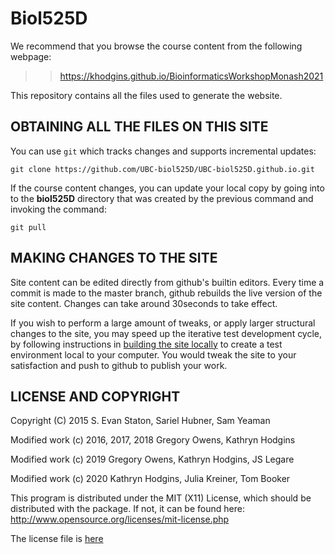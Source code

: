 Biol525D
=======

We recommend that you browse the course content from the following webpage:

>> https://khodgins.github.io/BioinformaticsWorkshopMonash2021


This repository contains all the files used to generate the website.

## OBTAINING ALL THE FILES ON THIS SITE

You can use `git` which tracks changes and supports incremental updates:

    git clone https://github.com/UBC-biol525D/UBC-biol525D.github.io.git

If the course content changes, you can update your local copy by going into to the **biol525D** directory that was created by the previous command and invoking the command:

    git pull

## MAKING CHANGES TO THE SITE

Site content can be edited directly from github's builtin
editors. Every time a commit is made to the master branch, github
rebuilds the live version of the site content. Changes can take around
30seconds to take effect.

If you wish to perform a large amount of tweaks, or apply larger
structural changes to the site, you may speed up the iterative test
development cycle, by following instructions in [building the site
locally](./build-site-locally.md) to create a test environment local
to your computer. You would tweak the site to your satisfaction and
push to github to publish your work.

## LICENSE AND COPYRIGHT

Copyright (C) 2015 S. Evan Staton, Sariel Hubner, Sam Yeaman

Modified work (c) 2016, 2017, 2018 Gregory Owens, Kathryn Hodgins

Modified work (c) 2019 Gregory Owens, Kathryn Hodgins, JS Legare

Modified work (c) 2020 Kathryn Hodgins, Julia Kreiner, Tom Booker

This program is distributed under the MIT (X11) License, which should
be distributed with the package. If not, it can be found here:
http://www.opensource.org/licenses/mit-license.php

The license file is [here](./LICENSE)
